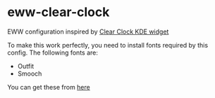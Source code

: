 # eww-clear-clock
EWW configuration inspired by [Clear Clock KDE widget](https://github.com/qewer33/ClearClock)

To make this work perfectly, you need to install fonts required by this config.
The following fonts are:
- Outfit
- Smooch

You can get these from [here](https://github.com/qewer33/ClearClock/tree/main/package/contents/fonts)
